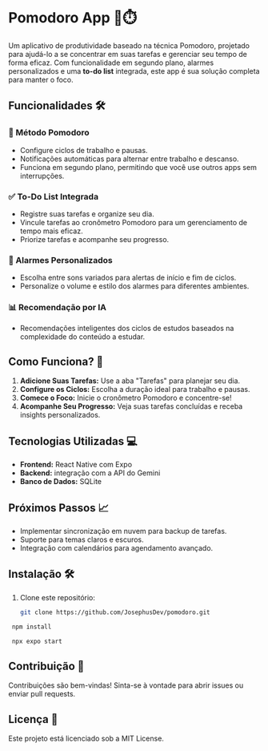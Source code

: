 # Pomodoro App 📱⏱️  

Um aplicativo de produtividade baseado na técnica Pomodoro, projetado para ajudá-lo a se concentrar em suas tarefas e gerenciar seu tempo de forma eficaz. Com funcionalidade em segundo plano, alarmes personalizados e uma **to-do list** integrada, este app é sua solução completa para manter o foco.  

## Funcionalidades 🛠️  

### 🎯 Método Pomodoro  
- Configure ciclos de trabalho e pausas.  
- Notificações automáticas para alternar entre trabalho e descanso.  
- Funciona em segundo plano, permitindo que você use outros apps sem interrupções.  

### ✅ To-Do List Integrada  
- Registre suas tarefas e organize seu dia.  
- Vincule tarefas ao cronômetro Pomodoro para um gerenciamento de tempo mais eficaz.  
- Priorize tarefas e acompanhe seu progresso.  

### 🔔 Alarmes Personalizados  
- Escolha entre sons variados para alertas de início e fim de ciclos.  
- Personalize o volume e estilo dos alarmes para diferentes ambientes.  

### 📊 Recomendação por IA
- Recomendações inteligentes dos ciclos de estudos baseados na complexidade do conteúdo a estudar.  

## Como Funciona? 🚀  
1. **Adicione Suas Tarefas:** Use a aba "Tarefas" para planejar seu dia.  
2. **Configure os Ciclos:** Escolha a duração ideal para trabalho e pausas.  
3. **Comece o Foco:** Inicie o cronômetro Pomodoro e concentre-se!  
4. **Acompanhe Seu Progresso:** Veja suas tarefas concluídas e receba insights personalizados.  

## Tecnologias Utilizadas 💻  
- **Frontend:** React Native com Expo  
- **Backend:** integração com a API do Gemini  
- **Banco de Dados:** SQLite

## Próximos Passos 📈  
- Implementar sincronização em nuvem para backup de tarefas.  
- Suporte para temas claros e escuros.  
- Integração com calendários para agendamento avançado.  

## Instalação 🛠️  
1. Clone este repositório:  
   ```bash  
   git clone https://github.com/JosephusDev/pomodoro.git
   ```
  ```bash
   npm install
  ```
  ```bash
   npx expo start  
  ```
## Contribuição 🤝
Contribuições são bem-vindas! Sinta-se à vontade para abrir issues ou enviar pull requests.

## Licença 📜
Este projeto está licenciado sob a MIT License.
